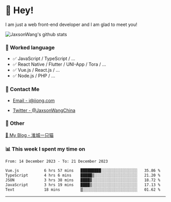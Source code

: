 # 👋 Hey!

I am just a web front-end developer and I am glad to meet you!

![JaxsonWang's github stats](https://github-readme-stats.vercel.app/api?username=JaxsonWang&&show_icons=true&&title_color=1abc9c&&icon_color=1abc9c)


### 📝 Worked language

- ✅ JavaScript / TypeScript / ...
- ✅ React Native / Flutter / UNI-App / Tora / ...
- ✅ Vue.js / React.js / ...
- ✅ Node.js / PHP / ...

### 📮 Contact Me

- [Email - i@iiong.com](mailto:i@iiong.com)

- [Twitter - @JaxsonWangChina](https://twitter.com/JaxsonWangChina)

### 🤪 Other

[📌 My Blog - 淮城一只猫](https://iiong.com)

### 📊 This week I spent my time on

<!--START_SECTION:waka-->

```txt
From: 14 December 2023 - To: 21 December 2023

Vue.js           6 hrs 57 mins   █████████░░░░░░░░░░░░░░░░   35.86 %
TypeScript       4 hrs 6 mins    █████▒░░░░░░░░░░░░░░░░░░░   21.20 %
JSON             3 hrs 38 mins   ████▓░░░░░░░░░░░░░░░░░░░░   18.72 %
JavaScript       3 hrs 19 mins   ████▒░░░░░░░░░░░░░░░░░░░░   17.13 %
Text             18 mins         ▒░░░░░░░░░░░░░░░░░░░░░░░░   01.62 %
```

<!--END_SECTION:waka-->

---
